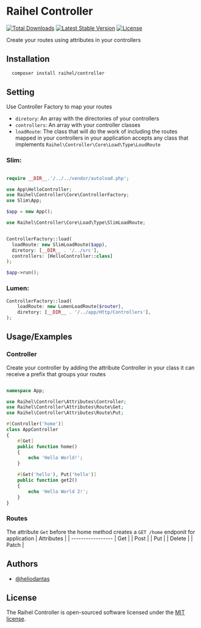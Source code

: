 # Raihel Controller

[![Total Downloads](https://img.shields.io/packagist/dt/raihel/controller)](https://packagist.org/packages/raihel/controller)
[![Latest Stable Version](https://img.shields.io/packagist/v/raihel/controller)](https://packagist.org/packages/raihel/controller)
[![License](https://img.shields.io/packagist/l/raihel/controller)](https://packagist.org/packages/raihel/controller)

Create your routes using attributes in your controllers


## Installation


```bash
  composer install raihel/controller 
```

## Setting

Use Controller Factory to map your routes

- `diretory`: An array with the directories of your controllers
- `controllers`: An array with your controller classes
- `loadRoute`: The class that will do the work of including the routes mapped in your controllers in your application accepts any class that implements `Raihel\Controller\Core\Load\Type\LoudRoute`

### Slim:

```php

require __DIR__.'/../../vendor/autoload.php';

use App\HelloController;
use Raihel\Controller\Core\ControllerFactory;
use Slim\App;

$app = new App();

use Raihel\Controller\Core\Load\Type\SlimLoadRoute;


ControllerFactory::load(
  loadRoute: new SlimLoadRoute($app),
  diretory: [__DIR__ . '/../src'],
  controllers: [HelloController::class]
);

$app->run();

```

### Lumen:

```php
ControllerFactory::load(
    loadRoute: new LumenLoadRoute($router),
    diretory: [__DIR__ . '/../app/Http/Controllers'],
);
```
## Usage/Examples

### Controller

Create your controller by adding the
attribute Controller in your class it can receive a prefix that groups your routes

```php

namespace App;

use Raihel\Controller\Attributes\Controller;
use Raihel\Controller\Attributes\Route\Get;
use Raihel\Controller\Attributes\Route\Put;

#[Controller('home')]
class AppController
{
    #[Get]
    public function home()
    {
        echo 'Hello World!';
    }

    #[Get('hello'), Put('hello')]
    public function get2()
    {
        echo 'Hello World 2!';
    }
}
```

### Routes
The attribute `Get` before the home method creates a `GET /home` endponit for application
| Attributes                                                                            |
| ----------------- 
| Get | 
| Post | 
| Put | 
| Delete |
| Patch | 

## Authors

- [@heliodantas](https://github.com/HelioDantas)

## License

The Raihel Controller is open-sourced software licensed under the [MIT license](https://opensource.org/licenses/MIT).